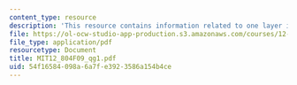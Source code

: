 ```yaml
---
content_type: resource
description: 'This resource contains information related to one layer inversion. '
file: https://ol-ocw-studio-app-production.s3.amazonaws.com/courses/12-804-large-scale-flow-dynamics-lab-fall-2009/54f16584098a6a7fe3923586a154b4ce_MIT12_804F09_qg1.pdf
file_type: application/pdf
resourcetype: Document
title: MIT12_804F09_qg1.pdf
uid: 54f16584-098a-6a7f-e392-3586a154b4ce
---
```

